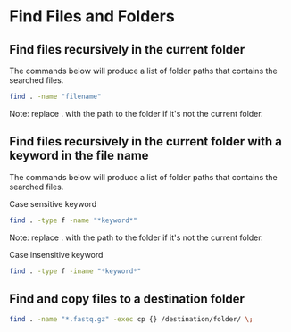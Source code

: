 # Find Files and Folders

## Find files recursively in the current folder
The commands below will produce a list of folder paths that contains the searched files.

```bash
find . -name "filename"
```
Note: replace . with the path to the folder if it's not the current folder.

## Find files recursively in the current folder with a keyword in the file name
The commands below will produce a list of folder paths that contains the searched files.

Case sensitive keyword
```bash
find . -type f -name "*keyword*"
```
Note: replace . with the path to the folder if it's not the current folder.

Case insensitive keyword
```bash
find . -type f -iname "*keyword*"
```

## Find and copy files to a destination folder

```bash
find . -name "*.fastq.gz" -exec cp {} /destination/folder/ \;
```